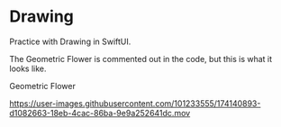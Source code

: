 # Drawing

Practice with Drawing in SwiftUI. 

The Geometric Flower is commented out in the code, but this is what it looks like.


Geometric Flower

https://user-images.githubusercontent.com/101233555/174140893-d1082663-18eb-4cac-86ba-9e9a252641dc.mov




